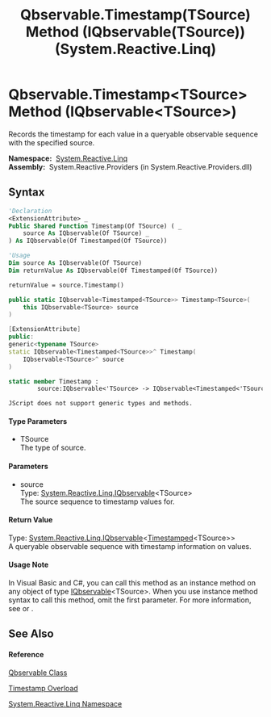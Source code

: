 ﻿---
title: Qbservable.Timestamp(TSource) Method (IQbservable(TSource)) (System.Reactive.Linq)
TOCTitle: Timestamp(TSource) Method (IQbservable(TSource))
ms:assetid: M:System.Reactive.Linq.Qbservable.Timestamp``1(System.Reactive.Linq.IQbservable{``0})
ms:mtpsurl: https://msdn.microsoft.com/en-us/library/Hh228955(v=VS.103)
ms:contentKeyID: 36068373
ms.date: 06/28/2011
mtps_version: v=VS.103
dev_langs:
- vb
- csharp
- c++
- fsharp
- jscript
---

# Qbservable.Timestamp\<TSource\> Method (IQbservable\<TSource\>)

Records the timestamp for each value in a queryable observable sequence with the specified source.

**Namespace:**  [System.Reactive.Linq](hh211929\(v=vs.103\).md)  
**Assembly:**  System.Reactive.Providers (in System.Reactive.Providers.dll)

## Syntax

``` vb
'Declaration
<ExtensionAttribute> _
Public Shared Function Timestamp(Of TSource) ( _
    source As IQbservable(Of TSource) _
) As IQbservable(Of Timestamped(Of TSource))
```

``` vb
'Usage
Dim source As IQbservable(Of TSource)
Dim returnValue As IQbservable(Of Timestamped(Of TSource))

returnValue = source.Timestamp()
```

``` csharp
public static IQbservable<Timestamped<TSource>> Timestamp<TSource>(
    this IQbservable<TSource> source
)
```

``` c++
[ExtensionAttribute]
public:
generic<typename TSource>
static IQbservable<Timestamped<TSource>>^ Timestamp(
    IQbservable<TSource>^ source
)
```

``` fsharp
static member Timestamp : 
        source:IQbservable<'TSource> -> IQbservable<Timestamped<'TSource>> 
```

``` jscript
JScript does not support generic types and methods.
```

#### Type Parameters

  - TSource  
    The type of source.

#### Parameters

  - source  
    Type: [System.Reactive.Linq.IQbservable](hh229328\(v=vs.103\).md)\<TSource\>  
    The source sequence to timestamp values for.  

#### Return Value

Type: [System.Reactive.Linq.IQbservable](hh229328\(v=vs.103\).md)\<[Timestamped](hh228977\(v=vs.103\).md)\<TSource\>\>  
A queryable observable sequence with timestamp information on values.  

#### Usage Note

In Visual Basic and C\#, you can call this method as an instance method on any object of type [IQbservable](hh229328\(v=vs.103\).md)\<TSource\>. When you use instance method syntax to call this method, omit the first parameter. For more information, see [](https://msdn.microsoft.com/en-us/library/Bb384936) or [](https://msdn.microsoft.com/en-us/library/Bb383977).

## See Also

#### Reference

[Qbservable Class](hh211693\(v=vs.103\).md)

[Timestamp Overload](hh229871\(v=vs.103\).md)

[System.Reactive.Linq Namespace](hh211929\(v=vs.103\).md)

